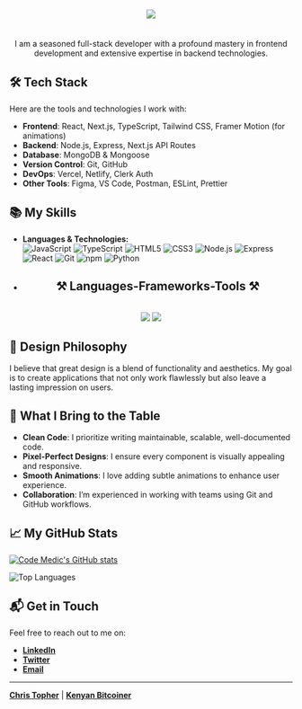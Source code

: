 
<h1 align="center">
    <img src="https://readme-typing-svg.herokuapp.com/?font=Righteous&size=35&center=true&vCenter=true&width=500&height=70&duration=4000&lines=Hello+and+welcome+👋;+I'm+⚕️Code+Medic💊;" />
</h1>
<br/>
<div align="center">
   I am a seasoned full-stack developer with a profound mastery in frontend development and extensive expertise in backend technologies.
</div>

## 🛠️ Tech Stack

Here are the tools and technologies I work with:

- **Frontend**: React, Next.js, TypeScript, Tailwind CSS, Framer Motion (for animations)
- **Backend**: Node.js, Express, Next.js API Routes
- **Database**: MongoDB & Mongoose
- **Version Control**: Git, GitHub
- **DevOps**: Vercel, Netlify, Clerk Auth
- **Other Tools**: Figma, VS Code, Postman, ESLint, Prettier

## 📚 My Skills

- **Languages & Technologies:**  
  ![JavaScript](https://img.shields.io/badge/JavaScript-F7DF1C?style=for-the-badge&logo=javascript&logoColor=black)   ![TypeScript](https://img.shields.io/badge/TypeScript-3178C6?style=for-the-badge&logo=typescript&logoColor=white)   ![HTML5](https://img.shields.io/badge/HTML5-E34F26?style=for-the-badge&logo=html5&logoColor=white)   ![CSS3](https://img.shields.io/badge/CSS3-1572B6?style=for-the-badge&logo=css3&logoColor=white)   ![Node.js](https://img.shields.io/badge/Node.js-339933?style=for-the-badge&logo=nodedotjs&logoColor=white)   ![Express](https://img.shields.io/badge/Express.js-000000?style=for-the-badge&logo=express&logoColor=white)   ![React](https://img.shields.io/badge/React-61DAFB?style=for-the-badge&logo=react&logoColor=black)  ![Git](https://img.shields.io/badge/Git-F05032?style=for-the-badge&logo=git&logoColor=white)   ![npm](https://img.shields.io/badge/npm-CB3837?style=for-the-badge&logo=npm&logoColor=white)   ![Python](https://img.shields.io/badge/Python-3776AB?style=for-the-badge&logo=python&logoColor=white)

-  <h2 align="center">⚒️ Languages-Frameworks-Tools ⚒️</h2>
<br/>
<div align="center">
    <img src="https://skillicons.dev/icons?i=react,bootstrap,mui,html,css,vscode,github,figma,tailwind,git,r" />
    <img src="https://skillicons.dev/icons?i=nodejs,python,javascript,typescript,express,firebase,mongodb,c,java,nextjs,mysql,flask" /><br>
</div>


## 🎨 Design Philosophy

I believe that great design is a blend of functionality and aesthetics. My goal is to create applications that not only work flawlessly but also leave a lasting impression on users.

## 🌟 What I Bring to the Table

- **Clean Code**: I prioritize writing maintainable, scalable, well-documented code.
- **Pixel-Perfect Designs**: I ensure every component is visually appealing and responsive.
- **Smooth Animations**: I love adding subtle animations to enhance user experience.
- **Collaboration**: I’m experienced in working with teams using Git and GitHub workflows.



<!--
## 💼 Projects

Here are some of my recent projects:

- **[Project Name](#)**: A brief description of your project and what technologies you used.
- **[Project Name](#)**: A brief description of your project and what technologies you used.
- **[Project Name](#)**: A brief description of your project and what technologies you used.
-->
  

## 📈 My GitHub Stats

[![Code Medic's GitHub stats](https://github-readme-stats.vercel.app/api?username=Code-medic-official&show_icons=true&hide_title=true&hide=prs&count_private=true&theme=radical)](https://github.com/medic-official/github-readme-stats)

![Top Languages](https://github-readme-stats.vercel.app/api/top-langs/?username=Code-medic-official&theme=radical)
<!--
## 📝 Blog Posts

Check out my latest blog posts and tutorials:

- **[Blog Post Title](#)**: A brief summary of the blog post.
- **[Blog Post Title](#)**: A brief summary of the blog post.
-->
## 📬 Get in Touch

Feel free to reach out to me on:

- **[LinkedIn](https://www.linkedin.com/in/mwanikigachina)**
- **[Twitter](https://twitter.com/mwanikigachina)**
- **[Email](mailto:mwanikigachina@gmail.com)**

---

**[Chris Topher](https://twitter.com/mwanikigachina)** | **[Kenyan Bitcoiner](https://twitter.com/kenyanbitcoiner)**<!--[Your Portfolio](#) | [Your Blog](#)-->

